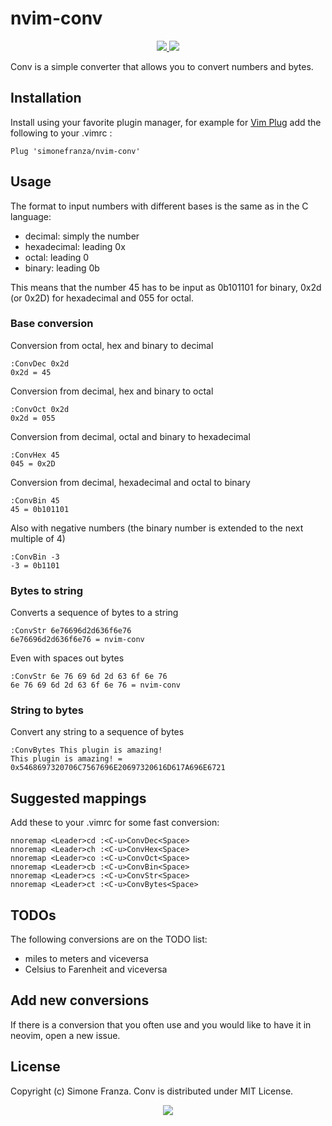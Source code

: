 # nvim-conv

<p align="center">
    <a href="https://github.com/simonefranza/nvim-conv/stargazers/" alt="GitHub Stars">
        <img src="https://img.shields.io/github/stars/simonefranza/nvim-conv?style=social" />
    </a>
    <a href="https://github.com/simonefranza/nvim-conv/pulse" alt="Last Commit">
        <img src="https://img.shields.io/github/last-commit/simonefranza/nvim-conv" />
    </a>
</p>

Conv is a simple converter that allows you to convert numbers and bytes.

## Installation

Install using your favorite plugin manager, for example for [Vim Plug](https://github.com/junegunn/vim-plug)
add the following to your .vimrc :

    Plug 'simonefranza/nvim-conv'

## Usage

The format to input numbers with different bases is the same as in the C language:

 - decimal: simply the number
 - hexadecimal: leading 0x
 - octal: leading 0
 - binary: leading 0b

This means that the number 45 has to be input as 0b101101 for binary, 0x2d (or 0x2D)
for hexadecimal and 055 for octal.

### Base conversion

Conversion from octal, hex and binary to decimal

    :ConvDec 0x2d
    0x2d = 45

Conversion from decimal, hex and binary to octal 

    :ConvOct 0x2d
    0x2d = 055

Conversion from decimal, octal and binary to hexadecimal 

    :ConvHex 45
    045 = 0x2D

Conversion from decimal, hexadecimal and octal to binary 

    :ConvBin 45
    45 = 0b101101

Also with negative numbers (the binary number is extended to the next multiple of
4)

    :ConvBin -3
    -3 = 0b1101

### Bytes to string

Converts a sequence of bytes to a string

    :ConvStr 6e76696d2d636f6e76
    6e76696d2d636f6e76 = nvim-conv

Even with spaces out bytes

    :ConvStr 6e 76 69 6d 2d 63 6f 6e 76
    6e 76 69 6d 2d 63 6f 6e 76 = nvim-conv

### String to bytes

Convert any string to a sequence of bytes

    :ConvBytes This plugin is amazing!
    This plugin is amazing! = 0x5468697320706C7567696E20697320616D617A696E6721


## Suggested mappings

Add these to your .vimrc for some fast conversion:

    nnoremap <Leader>cd :<C-u>ConvDec<Space>
    nnoremap <Leader>ch :<C-u>ConvHex<Space>
    nnoremap <Leader>co :<C-u>ConvOct<Space>
    nnoremap <Leader>cb :<C-u>ConvBin<Space>
    nnoremap <Leader>cs :<C-u>ConvStr<Space>
    nnoremap <Leader>ct :<C-u>ConvBytes<Space>

## TODOs

The following conversions are on the TODO list:

- miles to meters and viceversa
- Celsius to Farenheit and viceversa

## Add new conversions

If there is a conversion that you often use and you would like to
have it in neovim, open a new issue.

## License

Copyright (c) Simone Franza. Conv is distributed under MIT License.

<div align="center">
    <img src="https://img.shields.io/badge/lua-%232C2D72.svg?style=for-the-badge&logo=lua&logoColor=white" />
</div>

